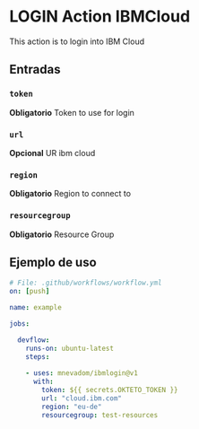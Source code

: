# LOGIN Action IBMCloud

This action is to login into IBM Cloud

## Entradas

### `token`

**Obligatorio** Token to use for login

### `url`

**Opcional** UR ibm cloud

### `region`

**Obligatorio** Region to connect to

### `resourcegroup`

**Obligatorio** Resource Group


## Ejemplo de uso


```yaml
# File: .github/workflows/workflow.yml
on: [push]

name: example

jobs:

  devflow:
    runs-on: ubuntu-latest
    steps:
    
    - uses: mnevadom/ibmlogin@v1
      with:
        token: ${{ secrets.OKTETO_TOKEN }}
        url: "cloud.ibm.com"
        region: "eu-de"
        resourcegroup: test-resources

```

